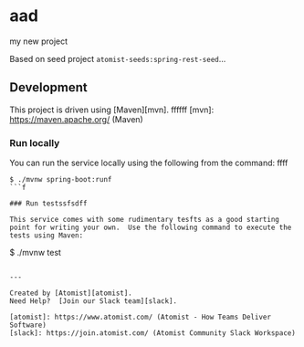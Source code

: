 # aad
my new project

Based on seed project `atomist-seeds:spring-rest-seed`...

## Development

This project is driven using [Maven][mvn].
ffffff
[mvn]: https://maven.apache.org/ (Maven)

### Run locally

You can run the service locally using the following from the command:
ffff
```
$ ./mvnw spring-boot:runf
```f

### Run testssfsdff

This service comes with some rudimentary tesfts as a good starting
point for writing your own.  Use the following command to execute the
tests using Maven:

```
$ ./mvnw test
```dd

---

Created by [Atomist][atomist].
Need Help?  [Join our Slack team][slack].

[atomist]: https://www.atomist.com/ (Atomist - How Teams Deliver Software)
[slack]: https://join.atomist.com/ (Atomist Community Slack Workspace)
